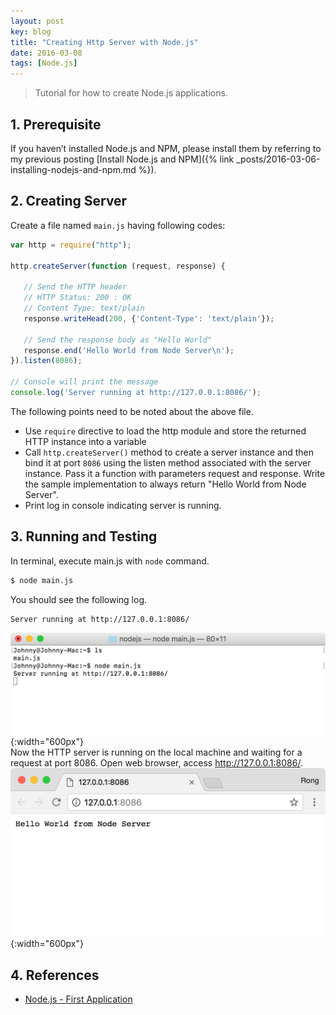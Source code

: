 ```yaml
---
layout: post
key: blog
title: "Creating Http Server with Node.js"
date: 2016-03-08
tags: [Node.js]
---
```


> Tutorial for how to create Node.js applications.

## 1. Prerequisite
If you haven’t installed Node.js and NPM, please install them by referring to my previous posting [Install Node.js and NPM]({% link _posts/2016-03-06-installing-nodejs-and-npm.md %}).

## 2. Creating Server
Create a file named `main.js` having following codes:
```javascript
var http = require("http");

http.createServer(function (request, response) {

   // Send the HTTP header
   // HTTP Status: 200 : OK
   // Content Type: text/plain
   response.writeHead(200, {'Content-Type': 'text/plain'});

   // Send the response body as "Hello World"
   response.end('Hello World from Node Server\n');
}).listen(8086);

// Console will print the message
console.log('Server running at http://127.0.0.1:8086/');
```
The following points need to be noted about the above file.
* Use `require` directive to load the http module and store the returned HTTP instance into a variable
* Call `http.createServer()` method to create a server instance and then bind it at port `8086` using the listen method associated with the server instance. Pass it a function with parameters request and response. Write the sample implementation to always return "Hello World from Node Server".
* Print log in console indicating server is running.

## 3. Running and Testing
In terminal, execute main.js with `node` command.
```sh
$ node main.js
```
You should see the following log.
```sh
Server running at http://127.0.0.1:8086/
```
![startserver](/public/pics/2016-03-08/startserver.png){:width="600px"}  
Now the HTTP server is running on the local machine and waiting for a request at port 8086. Open web browser, access http://127.0.0.1:8086/.
![browser](/public/pics/2016-03-08/browser.png){:width="600px"}  

## 4. References
* [Node.js - First Application](https://www.tutorialspoint.com/nodejs/nodejs_first_application.htm)
